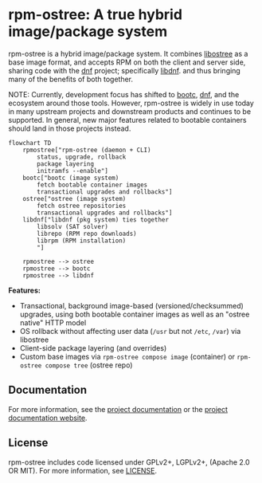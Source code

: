 # rpm-ostree: A true hybrid image/package system

rpm-ostree is a hybrid image/package system.  It combines
[libostree](https://ostree.readthedocs.io/en/latest/) as a base image format,
and accepts RPM on both the client and server side, sharing code with the
[dnf](https://en.wikipedia.org/wiki/DNF_(software)) project; specifically
[libdnf](https://github.com/rpm-software-management/libdnf). and thus bringing
many of the benefits of both together.

NOTE: Currently, development focus has shifted to [bootc](https://github.com/containers/bootc), [dnf](https://github.com/rpm-software-management/dnf5/), and the ecosystem around those tools. However, rpm-ostree is widely in use today in many upstream projects and downstream products and continues to be supported. In general, new major features related to bootable containers should land in those projects instead.

```mermaid
flowchart TD
    rpmostree["rpm-ostree (daemon + CLI)
        status, upgrade, rollback
        package layering
        initramfs --enable"] 
    bootc["bootc (image system)
        fetch bootable container images
        transactional upgrades and rollbacks"]
    ostree["ostree (image system)
        fetch ostree repositories
        transactional upgrades and rollbacks"]
    libdnf["libdnf (pkg system) ties together
        libsolv (SAT solver)
        librepo (RPM repo downloads)
        librpm (RPM installation)
        "]

    rpmostree --> ostree
    rpmostree --> bootc
    rpmostree --> libdnf
```

**Features:**

 - Transactional, background image-based (versioned/checksummed) upgrades, using both bootable container images as well as an "ostree native" HTTP model
 - OS rollback without affecting user data (`/usr` but not `/etc`, `/var`) via libostree
 - Client-side package layering (and overrides)
 - Custom base images via `rpm-ostree compose image` (container) or `rpm-ostree compose tree` (ostree repo)

## Documentation

For more information, see the [project documentation](docs/index.md) or the
[project documentation website](https://coreos.github.io/rpm-ostree).

## License

rpm-ostree includes code licensed under GPLv2+, LGPLv2+, (Apache 2.0 OR MIT).
For more information, see [LICENSE](https://github.com/coreos/rpm-ostree/blob/main/LICENSE).
